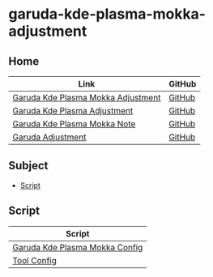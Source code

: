 

# garuda-kde-plasma-mokka-adjustment




## Home

| Link | GitHub |
| ---- | ------ |
| [Garuda Kde Plasma Mokka Adjustment](https://samwhelp.github.io/garuda-kde-plasma-mokka-adjustment/) | [GitHub](https://github.com/samwhelp/garuda-kde-plasma-mokka-adjustment) |
| [Garuda Kde Plasma Adjustment](https://samwhelp.github.io/garuda-kde-plasma-adjustment/) | [GitHub](https://github.com/samwhelp/garuda-kde-plasma-adjustment) |
| [Garuda Kde Plasma Mokka Note](https://samwhelp.github.io/note-about-garuda-kde-plasma-mokka/) | [GitHub](https://github.com/samwhelp/note-about-garuda-kde-plasma-mokka) |
| [Garuda Adjustment](https://samwhelp.github.io/garuda-adjustment/) | [GitHub](https://github.com/samwhelp/garuda-adjustment) |




## Subject

* [Script](#script)




## Script

| Script |
| ---- |
| [Garuda Kde Plasma Mokka Config](https://github.com/samwhelp/garuda-kde-plasma-mokka-adjustment/tree/main/prototype/main/kde-config/locale/en_us/Main) |
| [Tool Config](https://github.com/samwhelp/garuda-adjustment/tree/main/prototype/main/tool-config/part) |

